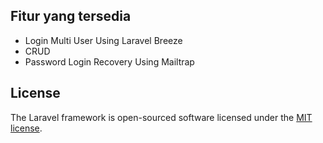 ## Fitur yang tersedia
- Login Multi User Using Laravel Breeze
- CRUD
- Password Login Recovery Using Mailtrap


## License

The Laravel framework is open-sourced software licensed under the [MIT license](https://opensource.org/licenses/MIT).
